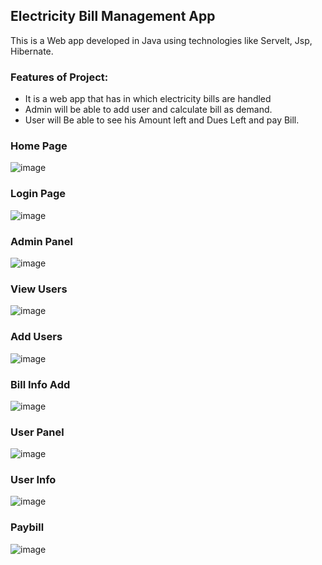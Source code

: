 ## Electricity Bill Management App
This is a Web app developed in Java using technologies like Servelt, Jsp, Hibernate. 

### Features of Project:
-	It is a web app that has in which electricity bills are handled
-	Admin will be able to add user and calculate bill as demand.
-	User will Be able to see his Amount left and Dues Left and pay Bill.


### Home Page
![image](https://user-images.githubusercontent.com/53346586/135725753-81861a22-4931-4091-a821-cc4c36bbaef7.png)

### Login Page
![image](https://user-images.githubusercontent.com/53346586/135725779-8f9c536b-8ac5-478a-884d-869b5ff81ab1.png)

### Admin Panel
![image](https://user-images.githubusercontent.com/53346586/135725801-126d6485-685e-44b4-9209-aac4894146e8.png)

### View Users
![image](https://user-images.githubusercontent.com/53346586/135725808-6dff6a9a-1cba-4a6e-8d15-222a870bc3e7.png)

### Add Users
![image](https://user-images.githubusercontent.com/53346586/135725823-bf53c957-2a8b-4daa-b988-ef53dfd8bea0.png)

### Bill Info Add
![image](https://user-images.githubusercontent.com/53346586/135725841-0a1dea28-7cc7-4a69-8506-762f326972cc.png)

### User Panel
![image](https://user-images.githubusercontent.com/53346586/135725879-96e56673-a5d5-4a79-903a-d49b346c2db2.png)

### User Info
![image](https://user-images.githubusercontent.com/53346586/135725892-954a3ea7-9a7c-46ce-9a3d-210cc9658ede.png)

### Paybill
![image](https://user-images.githubusercontent.com/53346586/135725897-ea626501-2c62-4359-aa06-3235f8a55345.png)
